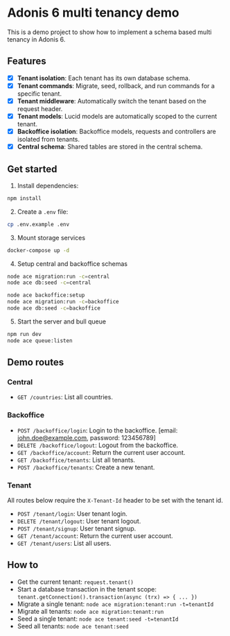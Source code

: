 # Adonis 6 multi tenancy demo

This is a demo project to show how to implement a schema based multi tenancy in Adonis 6.

## Features

- [x] **Tenant isolation**: Each tenant has its own database schema.
- [x] **Tenant commands**: Migrate, seed, rollback, and run commands for a specific tenant.
- [x] **Tenant middleware**: Automatically switch the tenant based on the request header.
- [x] **Tenant models**: Lucid models are automatically scoped to the current tenant.
- [x] **Backoffice isolation**: Backoffice models, requests and controllers are isolated from tenants.
- [x] **Central schema**: Shared tables are stored in the central schema.

## Get started

1. Install dependencies:

```bash
npm install
```

2. Create a `.env` file:

```bash
cp .env.example .env
```

3. Mount storage services

```bash
docker-compose up -d
```

4. Setup central and backoffice schemas

```bash
node ace migration:run -c=central
node ace db:seed -c=central

node ace backoffice:setup
node ace migration:run -c=backoffice
node ace db:seed -c=backoffice
```

5. Start the server and bull queue

```bash
npm run dev
node ace queue:listen
```

## Demo routes

### Central

- `GET /countries`: List all countries.

### Backoffice

- `POST /backoffice/login`: Login to the backoffice. [email: john.doe@example.com, password: 123456789]
- `DELETE /backoffice/logout`: Logout from the backoffice.
- `GET /backoffice/account`: Return the current user account.
- `GET /backoffice/tenants`: List all tenants.
- `POST /backoffice/tenants`: Create a new tenant.

### Tenant

All routes below require the `X-Tenant-Id` header to be set with the tenant id.

- `POST /tenant/login`: User tenant login.
- `DELETE /tenant/logout`: User tenant logout.
- `POST /tenant/signup`: User tenant signup.
- `GET /tenant/account`: Return the current user account.
- `GET /tenant/users`: List all users.

## How to

- Get the current tenant: `request.tenant()`
- Start a database transaction in the tenant scope: `tenant.getConnection().transaction(async (trx) => { ... })`
- Migrate a single tenant: `node ace migration:tenant:run -t=tenantId`
- Migrate all tenants: `node ace migration:tenant:run`
- Seed a single tenant: `node ace tenant:seed -t=tenantId`
- Seed all tenants: `node ace tenant:seed`
